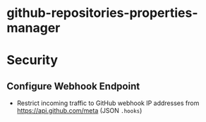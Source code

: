 # github-repositories-properties-manager

# Security
## Configure Webhook Endpoint
- Restrict incoming traffic to GitHub webhook IP addresses from https://api.github.com/meta (JSON `.hooks`)
